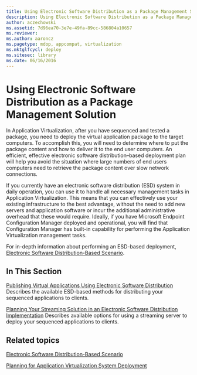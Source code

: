 ```yaml
---
title: Using Electronic Software Distribution as a Package Management Solution
description: Using Electronic Software Distribution as a Package Management Solution
author: aczechowski
ms.assetid: 7d96ea70-3e7e-49fa-89cc-586804a10657
ms.reviewer:
ms.author: aaroncz
ms.pagetype: mdop, appcompat, virtualization
ms.mktglfcycl: deploy
ms.sitesec: library
ms.date: 06/16/2016
---
```



# Using Electronic Software Distribution as a Package Management Solution


In Application Virtualization, after you have sequenced and tested a package, you need to deploy the virtual application package to the target computers. To accomplish this, you will need to determine where to put the package content and how to deliver it to the end user computers. An efficient, effective electronic software distribution–based deployment plan will help you avoid the situation where large numbers of end users computers need to retrieve the package content over slow network connections.

If you currently have an electronic software distribution (ESD) system in daily operation, you can use it to handle all necessary management tasks in Application Virtualization. This means that you can effectively use your existing infrastructure to the best advantage, without the need to add new servers and application software or incur the additional administrative overhead that these would require. Ideally, if you have Microsoft Endpoint Configuration Manager deployed and operational, you will find that Configuration Manager has built-in capability for performing the Application Virtualization management tasks.

For in-depth information about performing an ESD-based deployment, [Electronic Software Distribution-Based Scenario](electronic-software-distribution-based-scenario.md).

## In This Section


<a href="" id="publishing-virtual-applications-using-electronic-software-distribution"></a>[Publishing Virtual Applications Using Electronic Software Distribution](publishing-virtual-applications-using-electronic-software-distribution.md)
Describes the available ESD-based methods for distributing your sequenced applications to clients.

<a href="" id="planning-your-streaming-solution-in-an-electronic-software-distribution-implementation"></a>[Planning Your Streaming Solution in an Electronic Software Distribution Implementation](planning-your-streaming-solution-in-an-electronic-software-distribution-implementation.md)
Describes available options for using a streaming server to deploy your sequenced applications to clients.

## Related topics


[Electronic Software Distribution-Based Scenario](electronic-software-distribution-based-scenario.md)

[Planning for Application Virtualization System Deployment](planning-for-application-virtualization-system-deployment.md)

 

 





